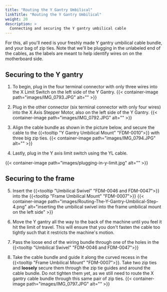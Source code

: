 ```yaml
---
title: "Routing the Y Gantry Umbilical"
linkTitle: "Routing the Y Gantry Umbilical"
weight: 20
description: >
  Connecting and securing the Y gantry umbilical cable 
---
```


For this, all you'll need is your freshly made Y gantry umbilical cable bundle, and your bag of zip ties. Note that we'll be plugging in the unlabeled end of the cables, as the labels are meant to help identify wires on on the motherboard side.

## Securing to the Y gantry

1. To begin, plug in the four terminal connector with only three wires into the X Limit Switch on the left side of the Y Gantry.
  {{< container-image path="images/IMG_0793.JPG" alt="" >}}

2. Plug in the other connector (six terminal connector with only four wires) into the X Axis Stepper Motor, also on the left side of the Y Gantry.
  {{< container-image path="images/IMG_0792.JPG" alt="" >}}

3. Align the cable bundle as shown in the picture below, and secure the cable to the {{<tooltip "Y Gantry Umbilical Mount" "FDM-0010">}} with three big zip ties.
  {{< container-image path="images/IMG_0794.JPG" alt="" >}}

4. Lastly, plug in the Y axis limit switch using the YL cable.

{{< container-image path="images/plugging-in-y-limit.jpg" alt="" >}}

## Securing to the frame

5. Insert the {{<tooltip "Umbilical Swivel" "FDM-0046 and FDM-0047">}} into the {{<tooltip "Frame Umbilical Mount" "FDM-0007">}}
  {{< container-image path="images/Routing-The-Y-Gantry-Umbilical-Step-4.png" alt="inserting the umbilical swivel into the frame umbilical mount on the left side" >}}

6. Move the Y gantry all the way to the back of the machine until you feel it hit the limit of travel. This will ensure that you don't fasten the cable too tightly such that it restricts the machine's motion.

7. Pass the loose end of the wiring bundle through one of the holes in the {{<tooltip "Umbilical Swivel" "FDM-0046 and FDM-0047">}}

8. Take the cable bundle and guide it along the curved recess in the {{<tooltip "Frame Umbilical Mount" "FDM-0007">}}. Take two zip ties and **loosely** secure them through the zip tie guides and around the cable bundle. Do not tighten them yet, as we still need to route the X gantry cable bundle through this same pair of zip ties.
  {{< container-image path="images/IMG_0797.JPG" alt="" >}}


